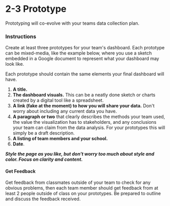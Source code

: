 # 2-3 Prototype

Prototyping will co-evolve with your teams data collection plan.

### Instructions

Create at least three prototypes for your team's dashboard. Each prototype can be mixed-media, like the example below, where you use a sketch embedded in a Google document to represent what your dashboard may look like.

Each prototype should contain the same elements your final dashboard will have.

1. **A title.**
2. **The dashboard visuals.** This can be a neatly done sketch or charts created by a digital tool like a spreadsheet.
3. **A link \(fake at the moment\) to how you will share your data.** Don't worry about including any current data you have.
4. **A paragraph or two** that clearly describes the methods your team used, the value the visualization has to stakeholders, and any conclusions your team can claim from the data analysis. For your prototypes this will simply be a draft description.
5. **A listing of team members and your school.**
6. **Date**.

_**Style the page as you like, but don't worry too much about style and color. Focus on clarity and content.**_

#### Get Feedback

Get feedback from classmates outside of your team to check for any obvious problems, then each team member should get feedback from at least 2 people outside of class on your prototypes. Be prepared to outline and discuss the feedback received.

